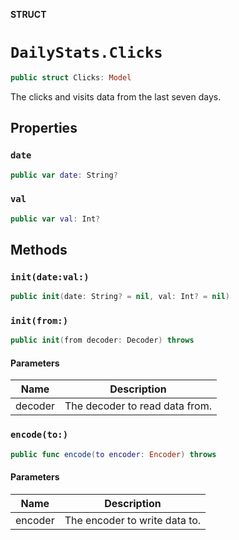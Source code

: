 **STRUCT**

# `DailyStats.Clicks`

```swift
public struct Clicks: Model
```

The clicks and visits data from the last seven days.

## Properties
### `date`

```swift
public var date: String?
```

### `val`

```swift
public var val: Int?
```

## Methods
### `init(date:val:)`

```swift
public init(date: String? = nil, val: Int? = nil)
```

### `init(from:)`

```swift
public init(from decoder: Decoder) throws
```

#### Parameters

| Name | Description |
| ---- | ----------- |
| decoder | The decoder to read data from. |

### `encode(to:)`

```swift
public func encode(to encoder: Encoder) throws
```

#### Parameters

| Name | Description |
| ---- | ----------- |
| encoder | The encoder to write data to. |